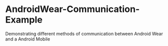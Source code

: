 # AndroidWear-Communication-Example
Demonstrating different methods of communication between Android Wear and a Android Mobile
